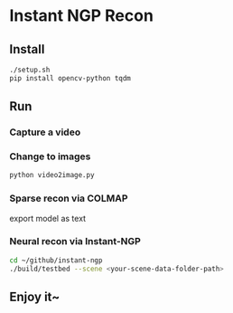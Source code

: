 # Instant NGP Recon

## Install

```bash
./setup.sh
pip install opencv-python tqdm
```

## Run

### Capture a video

### Change to images

```bash
python video2image.py
```

### Sparse recon via COLMAP

export model as text

### Neural recon via Instant-NGP

```bash
cd ~/github/instant-ngp
./build/testbed --scene <your-scene-data-folder-path>
```

## Enjoy it~

